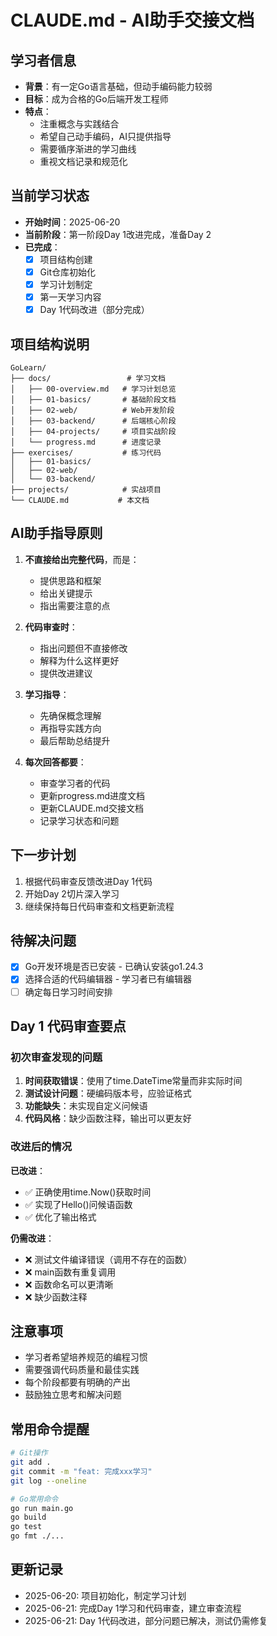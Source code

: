# CLAUDE.md - AI助手交接文档

## 学习者信息
- **背景**：有一定Go语言基础，但动手编码能力较弱
- **目标**：成为合格的Go后端开发工程师
- **特点**：
  - 注重概念与实践结合
  - 希望自己动手编码，AI只提供指导
  - 需要循序渐进的学习曲线
  - 重视文档记录和规范化

## 当前学习状态
- **开始时间**：2025-06-20
- **当前阶段**：第一阶段Day 1改进完成，准备Day 2
- **已完成**：
  - [x] 项目结构创建
  - [x] Git仓库初始化
  - [x] 学习计划制定
  - [x] 第一天学习内容
  - [x] Day 1代码改进（部分完成）

## 项目结构说明
```
GoLearn/
├── docs/                 # 学习文档
│   ├── 00-overview.md   # 学习计划总览
│   ├── 01-basics/       # 基础阶段文档
│   ├── 02-web/          # Web开发阶段
│   ├── 03-backend/      # 后端核心阶段
│   ├── 04-projects/     # 项目实战阶段
│   └── progress.md      # 进度记录
├── exercises/           # 练习代码
│   ├── 01-basics/       
│   ├── 02-web/          
│   └── 03-backend/      
├── projects/            # 实战项目
└── CLAUDE.md           # 本文档
```

## AI助手指导原则
1. **不直接给出完整代码**，而是：
   - 提供思路和框架
   - 给出关键提示
   - 指出需要注意的点
   
2. **代码审查时**：
   - 指出问题但不直接修改
   - 解释为什么这样更好
   - 提供改进建议

3. **学习指导**：
   - 先确保概念理解
   - 再指导实践方向
   - 最后帮助总结提升

4. **每次回答都要**：
   - 审查学习者的代码
   - 更新progress.md进度文档
   - 更新CLAUDE.md交接文档
   - 记录学习状态和问题

## 下一步计划
1. 根据代码审查反馈改进Day 1代码
2. 开始Day 2切片深入学习
3. 继续保持每日代码审查和文档更新流程

## 待解决问题
- [x] Go开发环境是否已安装 - 已确认安装go1.24.3
- [x] 选择合适的代码编辑器 - 学习者已有编辑器
- [ ] 确定每日学习时间安排

## Day 1 代码审查要点
### 初次审查发现的问题
1. **时间获取错误**：使用了time.DateTime常量而非实际时间
2. **测试设计问题**：硬编码版本号，应验证格式
3. **功能缺失**：未实现自定义问候语
4. **代码风格**：缺少函数注释，输出可以更友好

### 改进后的情况
**已改进**：
- ✅ 正确使用time.Now()获取时间
- ✅ 实现了Hello()问候语函数
- ✅ 优化了输出格式

**仍需改进**：
- ❌ 测试文件编译错误（调用不存在的函数）
- ❌ main函数有重复调用
- ❌ 函数命名可以更清晰
- ❌ 缺少函数注释

## 注意事项
- 学习者希望培养规范的编程习惯
- 需要强调代码质量和最佳实践
- 每个阶段都要有明确的产出
- 鼓励独立思考和解决问题

## 常用命令提醒
```bash
# Git操作
git add .
git commit -m "feat: 完成xxx学习"
git log --oneline

# Go常用命令
go run main.go
go build
go test
go fmt ./...
```

## 更新记录
- 2025-06-20: 项目初始化，制定学习计划
- 2025-06-21: 完成Day 1学习和代码审查，建立审查流程
- 2025-06-21: Day 1代码改进，部分问题已解决，测试仍需修复